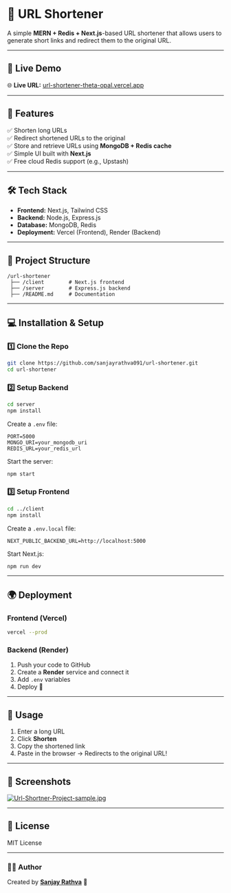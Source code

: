 # **🔗 URL Shortener**

A simple **MERN + Redis + Next.js**-based URL shortener that allows users to generate short links and redirect them to the original URL.

---

## **🚀 Live Demo**

🌐 **Live URL:** [url-shortener-theta-opal.vercel.app](https://url-shortener-theta-opal.vercel.app)

---

## **🚀 Features**

✅ Shorten long URLs  
✅ Redirect shortened URLs to the original  
✅ Store and retrieve URLs using **MongoDB + Redis cache**  
✅ Simple UI built with **Next.js**  
✅ Free cloud Redis support (e.g., Upstash)

---

## **🛠️ Tech Stack**

- **Frontend:** Next.js, Tailwind CSS
- **Backend:** Node.js, Express.js
- **Database:** MongoDB, Redis
- **Deployment:** Vercel (Frontend), Render (Backend)

---

## **📂 Project Structure**

```
/url-shortener
 ├── /client        # Next.js frontend
 ├── /server        # Express.js backend
 ├── /README.md     # Documentation
```

---

## **💻 Installation & Setup**

### **1️⃣ Clone the Repo**

```bash
git clone https://github.com/sanjayrathva091/url-shortener.git
cd url-shortener
```

### **2️⃣ Setup Backend**

```bash
cd server
npm install
```

Create a `.env` file:

```env
PORT=5000
MONGO_URI=your_mongodb_uri
REDIS_URL=your_redis_url
```

Start the server:

```bash
npm start
```

### **3️⃣ Setup Frontend**

```bash
cd ../client
npm install
```

Create a `.env.local` file:

```env
NEXT_PUBLIC_BACKEND_URL=http://localhost:5000
```

Start Next.js:

```bash
npm run dev
```

---

## **🌍 Deployment**

### **Frontend (Vercel)**

```bash
vercel --prod
```

### **Backend (Render)**

1. Push your code to GitHub
2. Create a **Render** service and connect it
3. Add `.env` variables
4. Deploy 🚀

---

## **🎯 Usage**

1. Enter a long URL
2. Click **Shorten**
3. Copy the shortened link
4. Paste in the browser → Redirects to the original URL!

---

## **📸 Screenshots**

[![Url-Shortner-Project-sample.jpg](https://i.postimg.cc/bJCxnZ3g/Url-Shortner-Project-sample.jpg)](https://postimg.cc/r04RXw6R)

---

## **📜 License**

MIT License

---

### **👨‍💻 Author**

Created by **[Sanjay Rathva](https://github.com/sanjayrathva091)** 🚀
